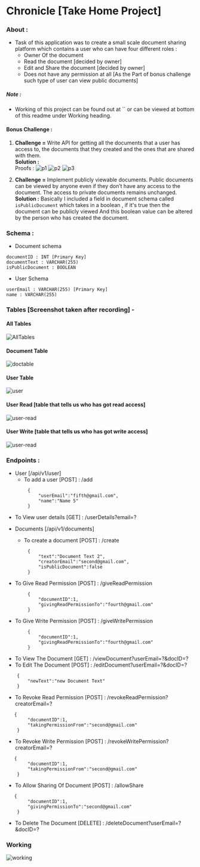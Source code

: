 # Chronicle [Take Home Project]

### About :
- Task of this application was to create a small scale document sharing platform which contains a user who can have four different roles :
  - Owner Of the document 
  - Read the document [decided by owner]
  - Edit and Share the document [decided by owner]
  - Does not have any permission at all [As the Part of bonus challenge such type of user can view public documents]
  
##### Note : 
  - Working of this project can be found out at `` or can be viewed at bottom of this readme under Working heading.
#### Bonus Challenge :
1) **Challenge =** Write API for getting all the documents that a user has access to, the documents that they created and the ones that are shared with them.   
   **Solution :**      
Proofs : 
![p1](./others/Proof1.jpg)
![p2](./others/Proof2.jpg)
![p3](./others/Proof3.jpg)

3) **Challenge =** Implement publicly viewable documents. Public documents can be viewed by anyone even if they don’t have any access to the document. The access to private documents remains unchanged.  
**Solution :** Basically I included a field in document schema called `isPublicDocument` which takes in a boolean , if it's true then the document can be publicly viewed And this boolean value can be altered by the person who has created the document.   

### Schema :
- Document schema 
```
documentID : INT [Primary Key]
documentText : VARCHAR(255)
isPublicDocument : BOOLEAN
```
- User Schema
```
userEmail : VARCHAR(255) [Primary Key]
name : VARCHAR(255) 
```

### Tables [Screenshot taken after recording] -

#### All Tables
![AllTables](./others/AllTables.jpg)

#### Document Table
![doctable](./others/DocTable.jpg)

#### User Table
![user](./others/UserTable.jpg)

#### User Read [table that tells us who has got read access]
![user-read](./others/UserReads.jpg)

#### User Write [table that tells us who has got write access]
![user-read](./others/UserWrite.jpg)




### Endpoints : 
- User [/api/v1/user]
  - To add a user [POST] : /add
```
        {
            "userEmail":"fifth@gmail.com",
            "name":"Name 5"
        }
```
  - To View user details [GET] : /userDetails?email=?

  
- Documents [/api/v1/documents]
  - To create a document [POST] : /create
```
        {
            "text":"Document Text 2",
            "creatorEmail":"second@gmail.com",
            "isPublicDocument":false
        }
```
  - To Give Read Permission [POST] : /giveReadPermission
```
        {
            "documentID":1,
            "givingReadPermissionTo":"fourth@gmail.com"
        }
```
  - To Give Write Permission [POST] : /giveWritePermission
```
        {
            "documentID":1,
            "givingReadPermissionTo":"fourth@gmail.com"
        }
```
  - To View The Document [GET] : /viewDocument?userEmail=?&docID=?
  - To Edit The Document [POST] : /editDocument?userEmail=?&docID=?
```
    {
        "newText":"new Document Text"
    }
```
  - To Revoke Read Permission [POST] : /revokeReadPermission?creatorEmail=?
```
   {
        "documentID":1,
        "takingPermissionFrom":"second@gmail.com"
    }
```
  - To Revoke Write Permission [POST] : /revokeWritePermission?creatorEmail=?
```
   {
        "documentID":1,
        "takingPermissionFrom":"second@gmail.com"
    }
```
  - To Allow Sharing Of Document [POST] : /allowShare
```
   {
        "documentID":1,
        "givingPermissionTo":"second@gmail.com"
    }
```

  - To Delete The Document [DELETE] : /deleteDocument?userEmail=?&docID=?



### Working 
![working](./others/Working.gif)
